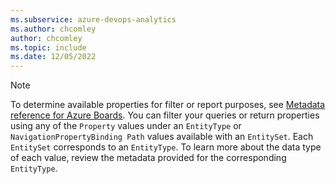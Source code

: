 ```yaml
---
ms.subservice: azure-devops-analytics
ms.author: chcomley
author: chcomley
ms.topic: include
ms.date: 12/05/2022
---
```


> [!NOTE]   
> To determine available properties for filter or report purposes, see [Metadata reference for Azure Boards](../../analytics/entity-reference-boards.md).  You can filter your queries or return properties using any of the `Property` values under an `EntityType` or `NavigationPropertyBinding Path` values available with an `EntitySet`. Each `EntitySet` corresponds to an `EntityType`. To learn more about the data type of each value, review the metadata provided for the corresponding `EntityType`.  


